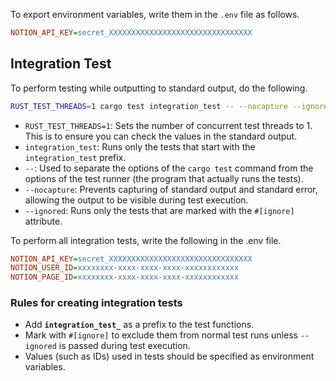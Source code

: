 To export environment variables, write them in the `.env` file as follows.

```ini
NOTION_API_KEY=secret_XXXXXXXXXXXXXXXXXXXXXXXXXXXXXXXX
```

## Integration Test

To perform testing while outputting to standard output, do the following.

```bash
RUST_TEST_THREADS=1 cargo test integration_test -- --nocapture --ignored
```

- `RUST_TEST_THREADS=1`: Sets the number of concurrent test threads to 1. This is to ensure you can check the values in the standard output.
- `integration_test`: Runs only the tests that start with the `integration_test` prefix.
- `--`: Used to separate the options of the `cargo test` command from the options of the test runner (the program that actually runs the tests).
- `--nocapture`: Prevents capturing of standard output and standard error, allowing the output to be visible during test execution.
- `--ignored`: Runs only the tests that are marked with the `#[ignore]` attribute.

To perform all integration tests, write the following in the .env file.

```ini
NOTION_API_KEY=secret_XXXXXXXXXXXXXXXXXXXXXXXXXXXXXXXX
NOTION_USER_ID=xxxxxxxx-xxxx-xxxx-xxxx-xxxxxxxxxxxx
NOTION_PAGE_ID=xxxxxxxx-xxxx-xxxx-xxxx-xxxxxxxxxxxx
```

### Rules for creating integration tests

- Add **`integration_test_`** as a prefix to the test functions.
- Mark with `#[ignore]` to exclude them from normal test runs unless `--ignored` is passed during test execution.
- Values (such as IDs) used in tests should be specified as environment variables.
